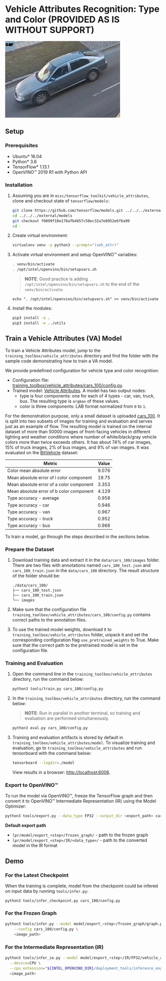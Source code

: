 # Vehicle Attributes Recognition: Type and Color (PROVIDED AS IS WITHOUT SUPPORT)

![](./veh_attr.jpg)

## Setup

### Prerequisites

* Ubuntu\* 16.04
* Python\* 3.6
* TensorFlow\* 1.13.1
* OpenVINO™ 2019 R1 with Python API

### Installation

1. Assuming you are in `misc/tensorflow_toolkit/vehicle_attributes`, clone and checkout state of `tensorflow/models`:
    ```bash
    git clone https://github.com/tensorflow/models.git ../../../external/models
    cd ../../../external/models
    git checkout f0899f18e178afb4b57c50ec32a7e8952e6f6a99
    cd -
    ```

2. Create virtual environment:
    ```bash
    virtualenv venv -p python3 --prompt="(veh_attr)"
    ```

3. Activate virtual environment and setup OpenVINO™ variables:
    ```bash
    . venv/bin/activate
    . /opt/intel/openvino/bin/setupvars.sh
    ```
    > **NOTE**: Good practice is adding `. /opt/intel/openvino/bin/setupvars.sh` to the end of the `venv/bin/activate`.
    ```
    echo ". /opt/intel/openvino/bin/setupvars.sh" >> venv/bin/activate
    ```

4. Install the modules:
    ```bash
    pip3 install -e .
    pip3 install -e ../utils
    ```

## Train a Vehicle Attributes (VA) Model

To train a Vehicle Attributes model, jump to the
`training_toolbox/vehicle_attributes` directory and find the folder with the sample code
demonstrating how to train a VA model.

We provide predefined configuration for vehicle type and color recognition:
  - Configuration file: [training_toolbox/vehicle_attributes/cars_100/config.py](cars_100/config.py).
  - Trained model: [Vehicle Attributes](https://download.01.org/opencv/openvino_training_extensions/models/vehicle_attributes/vehicle-attributes-barrier-0103.tar.gz).
    A model has two output nodes:
    * type is four components: one for each of 4 types - car, van, truck, bus. The resulting type is `argmax` of these values.
    * color is three components: LAB format normalized from `0` to `1`.

For the demonstration purpose, only a small dataset is uploaded [cars_100](https://download.01.org/opencv/openvino_training_extensions/datasets/vehicle_attributes/cars_100.tar.gz).
It is split into two subsets of images for training and evaluation and serves just as an example of flow.
The resulting model is trained on the internal dataset of more than 50000 images of front-facing vehicles in different
lighting and weather conditions where number of white/black/gray vehicle colors more than twice exceeds others.
It has about 74% of car images, 15% of truck images, 2% of bus images, and 9% of van images.
It was evaluated on the [BitVehicle](http://iitlab.bit.edu.cn/mcislab/vehicledb/) dataset:

| Metric                                    | Value    |
|-------------------------------------------|----------|
| Color mean absolute error                 | 9.076    |
| Mean absolute error of l color component  | 19.75    |
| Mean absolute error of a color component  | 3.353    |
| Mean absolute error of b color component  | 4.129    |
| Type accuracy - average                   | 0.958    |
| Type accuracy - car                       | 0.946    |
| Type accuracy - van                       | 0.967    |
| Type accuracy - truck                     | 0.952    |
| Type accuracy - bus                       | 0.966    |

To train a model, go through the steps described in the sections below.

### Prepare the Dataset

1. Download training data and extract it in the `data/cars_100/images` folder. There are two files with annotations
    named `cars_100_test.json` and `cars_100_train.json` in the `data/cars_100` directory.
    The result structure of the folder should be:
    ```
    ./data/cars_100/
    ├── cars_100_test.json
    ├── cars_100_train.json
    └── images
    ```

2. Make sure that the configuration file `training_toolbox/vehicle_attributes/cars_100/config.py`
    contains correct paths to the annotation files.

3. To use the trained model weights, download it to `training_toolbox/vehicle_attributes` folder, unpack it and set
    the corresponding configuration flag `use_pretrained_weights` to True. Make sure that the correct path
    to the pretrained model is set in the configuration file.

### Training and Evaluation

1.  Open the command line in the `training_toolbox/vehicle_attributes` directory, run the command below:

    ```bash
    python3 tools/train.py cars_100/config.py
    ```

2. In the `training_toolbox/vehicle_attributes` directory, run the command below:
    > **NOTE**: Run in parallel in another terminal, so training and evaluation are performed simultaneously.
    ```bash
    python3 eval.py cars_100/config.py
    ```

3. Training and evaluation artifacts is stored by default in
    `training_toolbox/vehicle_attributes/model`.  To visualize training and evaluation, go to
    `training_toolbox/vehicle_attributes` and run tensorboard with the command below:

    ```bash
    tensorboard --logdir=./model
    ```

    View results in a browser: [http://localhost:6006](http://localhost:6006).

### Export to OpenVINO™

To run the model via OpenVINO™, freeze the TensorFlow graph and
then convert it to OpenVINO™ Intermediate Representation (IR) using the Model Optimizer:

```bash
python3 tools/export.py --data_type FP32 --output_dir <export_path> cars_100/config.py
```

**Default export path**
- `lpr/model/export_<step>/frozen_graph/` - path to the frozen graph
- `lpr/model/export_<step>/IR/<data_type>/` - path to the converted model in the IR format

## Demo

### For the Latest Checkpoint

When the training is complete, model from the checkpoint could be infered on
input data by running `tools/infer.py`:

```
python3 tools/infer_checkpoint.py cars_100/config.py
```

### For the Frozen Graph

```bash
python3 tools/infer.py --model model/export_<step>/frozen_graph/graph.pb.frozen \
    --config cars_100/config.py \
    <image_path>
```

### For the Intermediate Representation (IR)

```bash
python3 tools/infer_ie.py --model model/export_<step>/IR/FP32/vehicle_attributes.xml \
  --device=CPU \
  --cpu_extension="${INTEL_OPENVINO_DIR}/deployment_tools/inference_engine/lib/intel64/libcpu_extension_avx2.so" \
  <image_path>
```
